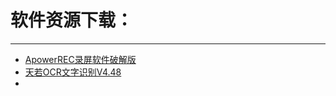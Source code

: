 # 软件资源下载：
---

+ [ApowerREC录屏软件破解版](./files/ApowerREC1.3.4.4.rar)
+ [天若OCR文字识别V4.48](./files/天若OCR文字识别V4.48.zip)
+ 
